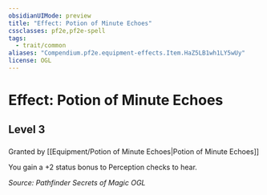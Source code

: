 ```yaml
---
obsidianUIMode: preview
title: "Effect: Potion of Minute Echoes"
cssclasses: pf2e,pf2e-spell
tags:
  - trait/common
aliases: "Compendium.pf2e.equipment-effects.Item.HaZ5LB1wh1LY5wUy"
license: OGL
---
```

# Effect: Potion of Minute Echoes
## Level 3
### 






Granted by [[Equipment/Potion of Minute Echoes|Potion of Minute Echoes]]

You gain a +2 status bonus to Perception checks to hear.

*Source: Pathfinder Secrets of Magic*
*OGL*